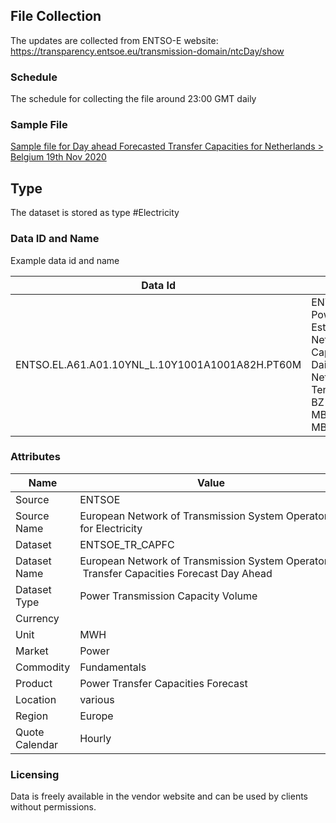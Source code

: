 ## File Collection

The updates are collected from ENTSO-E website: https://transparency.entsoe.eu/transmission-domain/ntcDay/show

### Schedule

The schedule for collecting the file around 23:00 GMT daily

### Sample File

[Sample file for Day ahead Forecasted Transfer Capacities for Netherlands > Belgium 19th Nov 2020](pathname:///file-samples/ENTSOE_TR_CAPFC_input.xml)

## Type

The dataset is stored as type #Electricity

### Data ID and Name

Example data id and name

|**Data Id**|**Name**|
|-|-|
|ENTSO.EL.A61.A01.10YNL_L.10Y1001A1001A82H.PT60M|ENTSO Power Estimated Net Transfer Capacity Daily Netherlands, TenneT NL BZ / CA/ MBA DE-LU MBA Hourly|

### Attributes

|Name|Value|
|-|-|
|Source|ENTSOE|
|Source Name|European Network of Transmission System Operators for Electricity|
|Dataset|ENTSOE_TR_CAPFC|
|Dataset Name|European Network of Transmission System Operators - Transfer Capacities Forecast Day Ahead|
|Dataset Type|Power Transmission Capacity Volume|
|Currency||
|Unit|MWH|
|Market|Power|
|Commodity|Fundamentals|
|Product|Power Transfer Capacities Forecast|
|Location|various|
|Region|Europe|
|Quote Calendar|Hourly|

### Licensing

Data is freely available in the vendor website and can be used by clients without permissions.